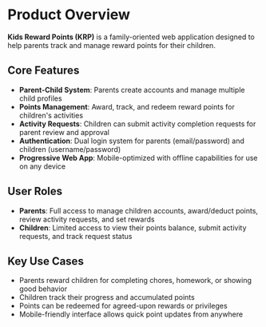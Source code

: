 # Product Overview

**Kids Reward Points (KRP)** is a family-oriented web application designed to help parents track and manage reward points for their children.

## Core Features
- **Parent-Child System**: Parents create accounts and manage multiple child profiles
- **Points Management**: Award, track, and redeem reward points for children's activities
- **Activity Requests**: Children can submit activity completion requests for parent review and approval
- **Authentication**: Dual login system for parents (email/password) and children (username/password)
- **Progressive Web App**: Mobile-optimized with offline capabilities for use on any device

## User Roles
- **Parents**: Full access to manage children accounts, award/deduct points, review activity requests, and set rewards
- **Children**: Limited access to view their points balance, submit activity requests, and track request status

## Key Use Cases
- Parents reward children for completing chores, homework, or showing good behavior
- Children track their progress and accumulated points
- Points can be redeemed for agreed-upon rewards or privileges
- Mobile-friendly interface allows quick point updates from anywhere